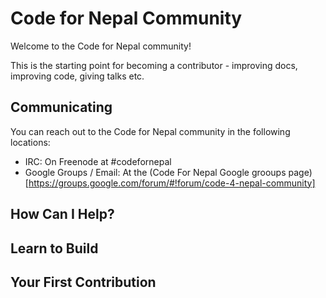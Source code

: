 # Code for Nepal Community

Welcome to the Code for Nepal community!

This is the starting point for becoming a contributor - improving docs, improving code, giving talks etc.

## Communicating
You can reach out to the Code for Nepal community in the following locations:
  - IRC: On Freenode at #codefornepal
  - Google Groups / Email: At the (Code For Nepal Google grooups page)[https://groups.google.com/forum/#!forum/code-4-nepal-community]

## How Can I Help?

## Learn to Build

## Your First Contribution

